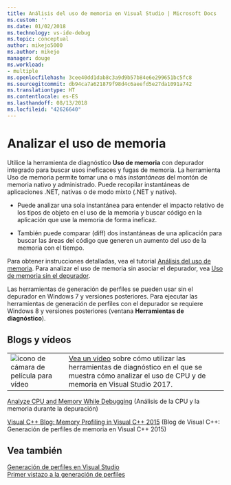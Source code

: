 ```yaml
---
title: Análisis del uso de memoria en Visual Studio | Microsoft Docs
ms.custom: ''
ms.date: 01/02/2018
ms.technology: vs-ide-debug
ms.topic: conceptual
author: mikejo5000
ms.author: mikejo
manager: douge
ms.workload:
- multiple
ms.openlocfilehash: 3cee40dd1dab8c3a9d9b57b84e6e299651bc5fc8
ms.sourcegitcommit: db94ca7a621879f98d4c6aeefd5e27da1091a742
ms.translationtype: HT
ms.contentlocale: es-ES
ms.lasthandoff: 08/13/2018
ms.locfileid: "42626640"
---
```

# <a name="analyze-memory-usage"></a>Analizar el uso de memoria
Utilice la herramienta de diagnóstico **Uso de memoria** con depurador integrado para buscar usos ineficaces y fugas de memoria. La herramienta Uso de memoria permite tomar una o más *instantáneas* del montón de memoria nativo y administrado. Puede recopilar instantáneas de aplicaciones .NET, nativas o de modo mixto (.NET y nativo).  
  
-   Puede analizar una sola instantánea para entender el impacto relativo de los tipos de objeto en el uso de la memoria y buscar código en la aplicación que use la memoria de forma ineficaz.  
  
-   También puede comparar (diff) dos instantáneas de una aplicación para buscar las áreas del código que generen un aumento del uso de la memoria con el tiempo.  

Para obtener instrucciones detalladas, vea el tutorial [Análisis del uso de memoria](../profiling/memory-usage.md). Para analizar el uso de memoria sin asociar el depurador, vea [Uso de memoria sin el depurador](memory-usage-without-debugging2.md).

Las herramientas de generación de perfiles se pueden usar sin el depurador en Windows 7 y versiones posteriores. Para ejecutar las herramientas de generación de perfiles con el depurador se requiere Windows 8 y versiones posteriores (ventana **Herramientas de diagnóstico**).
  
## <a name="blogs-and-videos"></a>Blogs y vídeos  

|         |         |
|---------|---------|
|  ![icono de cámara de película para vídeo](../install/media/video-icon.png "Ver un vídeo")  |    [Vea un vídeo](https://mva.microsoft.com/en-US/training-courses-embed/getting-started-with-visual-studio-2017-17798/Profiling-with-Diagnostics-Tools-in-Visual-Studio-2017-daHnzMD6D_9211787171) sobre cómo utilizar las herramientas de diagnóstico en el que se muestra cómo analizar el uso de CPU y de memoria en Visual Studio 2017. |

 [Analyze CPU and Memory While Debugging](https://blogs.msdn.microsoft.com/visualstudio/2016/02/15/analyze-cpu-memory-while-debugging/) (Análisis de la CPU y la memoria durante la depuración)  
  
 [Visual C++ Blog: Memory Profiling in Visual C++ 2015](https://blogs.msdn.microsoft.com/vcblog/2015/10/21/memory-profiling-in-visual-c-2015/) (Blog de Visual C++: Generación de perfiles de memoria en Visual C++ 2015)  

## <a name="see-also"></a>Vea también
 [Generación de perfiles en Visual Studio](../profiling/index.md)  
 [Primer vistazo a la generación de perfiles](../profiling/profiling-feature-tour.md)